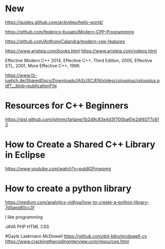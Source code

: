 # New
https://guides.github.com/activities/hello-world/

https://github.com/federico-busato/Modern-CPP-Programming

https://github.com/AnthonyCalandra/modern-cpp-features

https://www.aristeia.com/books.html    https://www.aristeia.com/videos.html

Effective Modern C++ 2014,  Effective C++, Third Edition, 2005, Effective STL, 2001, More Effective C++, 1996.

https://www.fz-juelich.de/SharedDocs/Downloads/IAS/JSC/EN/slides/cplusplus/cplusplus.pdf?__blob=publicationFile

# Resources for C++ Beginners

https://gist.github.com/johnmcfarlane/1b2d9c83e4d3f700ba61e2df4077c613   

# How to Create a Shared C++ Library in Eclipse

https://www.youtube.com/watch?v=puk8GFmwpmg

# How to create a python library

https://medium.com/analytics-vidhya/how-to-create-a-python-library-7d5aea80cc3f


I like programming

JAVA PHP HTML CSS 

#Gayle Laakmann McDowell 
https://github.com/dnl-blkv/mcdowell-cv
https://www.crackingthecodinginterview.com/resources.html
